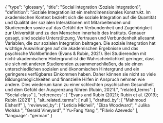 {
    "type": "glossary",
    "title": "Social integration (Soziale Integration)",
    "definition": "Soziale Integration ist ein mehrdimensionales Konstrukt. Im akademischen Kontext bezieht sich die soziale Integration auf die Quantität und Qualität der sozialen Interaktionen mit Mitarbeitenden und Studierenden sowie auf das Gefühl der Verbundenheit und Zugehörigkeit zur Universität und zu den Menschen innerhalb des Instituts. Genauer gesagt, sind soziale Unterstützung, Vertrauen und Verbundenheit allesamt Variablen, die zur sozialen Integration beitragen. Die soziale Integration hat wichtige Auswirkungen auf die akademischen Ergebnisse und das psychische Wohlbefinden (Evans & Rubin, 2021). Bei Studierenden mit nicht-akademischem Hintergrund ist die Wahrscheinlichkeit geringer, dass sie sich mit anderen Studierenden zusammenschließen, da sie einen unterschiedlichen sozialen und ökonomischen Hintergrund und ein geringeres verfügbares Einkommen haben. Daher können sie nicht so viele Bildungsmöglichkeiten und finanzielle Hilfen in Anspruch nehmen wie andere. Dies wiederum kann zu einer schlechten psychischen Gesundheit und dem Gefühl der Ausgrenzung führen (Rubin, 2021).",
    "related_terms": [
        "Social class"
    ],
    "references": [
        "Evans and Rubin (2021); Rubin et al. (2019); Rubin (2021)"
    ],
    "alt_related_terms": [
        null
    ],
    "drafted_by": [
        "Mahmoud Elsherif"
    ],
    "reviewed_by": [
        "Leticia Micheli",
        "Eliza Woodward",
        " Julika Wolska ",
        "Gerald Vineyard",
        " Yu-Fang Yang ",
        "Flávio Azevedo"
    ],
    "language": "german"
}
